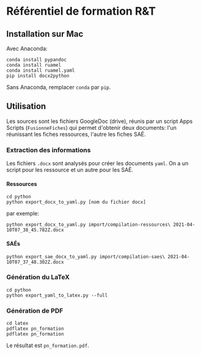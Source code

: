 # Référentiel de formation R&T

## Installation sur Mac

Avec Anaconda:

    conda install pypandoc
    conda install ruamel
    conda install ruamel.yaml
    pip install docx2python

Sans Anaconda, remplacer `conda` par `pip`.

## Utilisation

Les sources sont les fichiers GoogleDoc (drive), réunis par un script Apps Scripts (`FusionneFiches`) qui permet d'obtenir deux documents: l'un réunissant les fiches ressources, l'autre les fiches SAÉ.

### Extraction des informations
Les fichiers `.docx` sont analysés pour créer les documents `yaml`. On a un script pour les ressource et un autre pour les SAÉ.

#### Ressources

    cd python
    python export_docx_to_yaml.py [nom du fichier docx]

par exemple:

    python export_docx_to_yaml.py import/compilation-ressources\ 2021-04-10T07_38_45.782Z.docx

#### SAÉs

    python export_sae_docx_to_yaml.py import/compilation-saes\ 2021-04-10T07_37_48.302Z.docx 


### Génération du LaTeX

    cd python
    python export_yaml_to_latex.py --full

### Génération de PDF

    cd latex
    pdflatex pn_formation
    pdflatex pn_formation

Le résultat est `pn_formation.pdf`.

